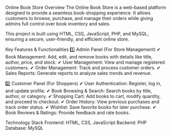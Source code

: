 Online Book Store
Overview
The Online Book Store is a web-based platform designed to provide a seamless book-shopping experience. It allows customers to browse, purchase, and manage their orders while giving admins full control over book inventory and sales.

This project is built using HTML, CSS, JavaScript, PHP, and MySQL, ensuring a secure, user-friendly, and efficient online store.

Key Features & Functionalities
1️⃣ Admin Panel (For Store Management)
✔ Book Management: Add, edit, and remove books with details like title, author, price, and stock.
✔ User Management: View and manage registered customers.
✔ Order Management: Track and process customer orders.
✔ Sales Reports: Generate reports to analyze sales trends and revenue.

2️⃣ Customer Panel (For Shoppers)
✔ User Authentication: Register, log in, and update profile.
✔ Book Browsing & Search: Search books by title, author, or category.
✔ Shopping Cart: Add books to cart, modify quantity, and proceed to checkout.
✔ Order History: View previous purchases and track order status.
✔ Wishlist: Save favorite books for later purchase.
✔ Book Reviews & Ratings: Provide feedback and rate books.

Technology Stack
Frontend: HTML, CSS, JavaScript
Backend: PHP
Database: MySQL
